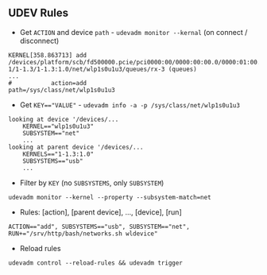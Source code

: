 UDEV Rules
---

- Get `ACTION` and device `path` - `udevadm monitor --kernal` (on connect / disconnect)
```
KERNEL[358.863713] add   /devices/platform/scb/fd500000.pcie/pci0000:00/0000:00:00.0/0000:01:00.0/usb1/1-1/1-1.3/1-1.3:1.0/net/wlp1s0u1u3/queues/rx-3 (queues)
...
#           action=add                                                                                     path=/sys/class/net/wlp1s0u1u3
```

- Get `KEY=="VALUE"` - `udevadm info -a -p /sys/class/net/wlp1s0u1u3`
```
looking at device '/devices/...
    KERNEL=="wlp1s0u1u3"
    SUBSYSTEM=="net"
    ...
looking at parent device '/devices/...
    KERNELS=="1-1.3:1.0"
    SUBSYSTEMS=="usb"
    ...
```

- Filter by `KEY` (no `SUBSYSTEMS`, only `SUBSYSTEM`)
```
udevadm monitor --kernel --property --subsystem-match=net
```

- Rules: [action], [parent device], ..., [device], [run]
```
ACTION=="add", SUBSYSTEMS=="usb", SUBSYSTEM=="net", RUN+="/srv/http/bash/networks.sh wldevice"
```

- Reload rules
```
udevadm control --reload-rules && udevadm trigger
```
